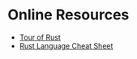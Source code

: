 # Online Resources

* [Tour of Rust](https://tourofrust.com/)
* [Rust Language Cheat Sheet](https://cheats.rs/)
